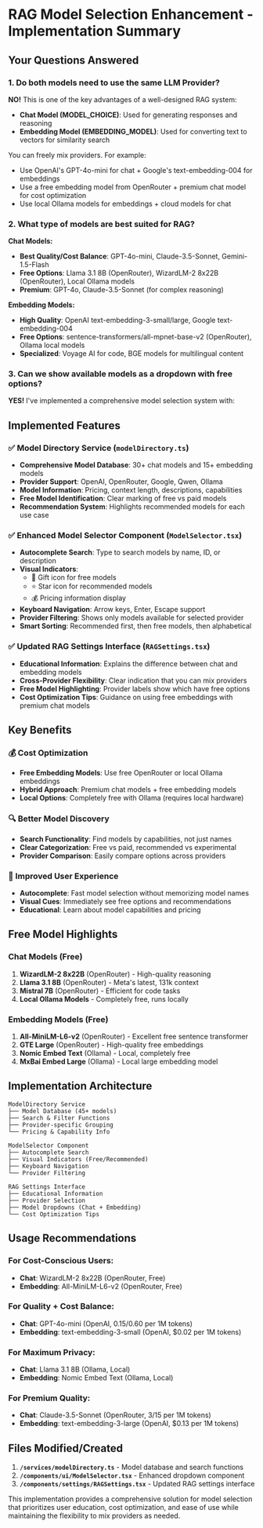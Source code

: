 # RAG Model Selection Enhancement - Implementation Summary

## Your Questions Answered

### 1. Do both models need to use the same LLM Provider?
**NO!** This is one of the key advantages of a well-designed RAG system:

- **Chat Model (MODEL_CHOICE)**: Used for generating responses and reasoning
- **Embedding Model (EMBEDDING_MODEL)**: Used for converting text to vectors for similarity search

You can freely mix providers. For example:
- Use OpenAI's GPT-4o-mini for chat + Google's text-embedding-004 for embeddings
- Use a free embedding model from OpenRouter + premium chat model for cost optimization
- Use local Ollama models for embeddings + cloud models for chat

### 2. What type of models are best suited for RAG?

**Chat Models:**
- **Best Quality/Cost Balance**: GPT-4o-mini, Claude-3.5-Sonnet, Gemini-1.5-Flash
- **Free Options**: Llama 3.1 8B (OpenRouter), WizardLM-2 8x22B (OpenRouter), Local Ollama models
- **Premium**: GPT-4o, Claude-3.5-Sonnet (for complex reasoning)

**Embedding Models:**
- **High Quality**: OpenAI text-embedding-3-small/large, Google text-embedding-004
- **Free Options**: sentence-transformers/all-mpnet-base-v2 (OpenRouter), Ollama local models
- **Specialized**: Voyage AI for code, BGE models for multilingual content

### 3. Can we show available models as a dropdown with free options?
**YES!** I've implemented a comprehensive model selection system with:

## Implemented Features

### ✅ Model Directory Service (`modelDirectory.ts`)
- **Comprehensive Model Database**: 30+ chat models and 15+ embedding models
- **Provider Support**: OpenAI, OpenRouter, Google, Qwen, Ollama
- **Model Information**: Pricing, context length, descriptions, capabilities
- **Free Model Identification**: Clear marking of free vs paid models
- **Recommendation System**: Highlights recommended models for each use case

### ✅ Enhanced Model Selector Component (`ModelSelector.tsx`)
- **Autocomplete Search**: Type to search models by name, ID, or description
- **Visual Indicators**: 
  - 🎁 Gift icon for free models
  - ⭐ Star icon for recommended models
  - 💰 Pricing information display
- **Keyboard Navigation**: Arrow keys, Enter, Escape support
- **Provider Filtering**: Shows only models available for selected provider
- **Smart Sorting**: Recommended first, then free models, then alphabetical

### ✅ Updated RAG Settings Interface (`RAGSettings.tsx`)
- **Educational Information**: Explains the difference between chat and embedding models
- **Cross-Provider Flexibility**: Clear indication that you can mix providers
- **Free Model Highlighting**: Provider labels show which have free options
- **Cost Optimization Tips**: Guidance on using free embeddings with premium chat models

## Key Benefits

### 💰 Cost Optimization
- **Free Embedding Models**: Use free OpenRouter or local Ollama embeddings
- **Hybrid Approach**: Premium chat models + free embedding models
- **Local Options**: Completely free with Ollama (requires local hardware)

### 🔍 Better Model Discovery
- **Search Functionality**: Find models by capabilities, not just names
- **Clear Categorization**: Free vs paid, recommended vs experimental
- **Provider Comparison**: Easily compare options across providers

### 🎯 Improved User Experience
- **Autocomplete**: Fast model selection without memorizing model names
- **Visual Cues**: Immediately see free options and recommendations
- **Educational**: Learn about model capabilities and pricing

## Free Model Highlights

### Chat Models (Free)
1. **WizardLM-2 8x22B** (OpenRouter) - High-quality reasoning
2. **Llama 3.1 8B** (OpenRouter) - Meta's latest, 131k context
3. **Mistral 7B** (OpenRouter) - Efficient for code tasks
4. **Local Ollama Models** - Completely free, runs locally

### Embedding Models (Free)
1. **All-MiniLM-L6-v2** (OpenRouter) - Excellent free sentence transformer
2. **GTE Large** (OpenRouter) - High-quality free embeddings
3. **Nomic Embed Text** (Ollama) - Local, completely free
4. **MxBai Embed Large** (Ollama) - Local large embedding model

## Implementation Architecture

```
ModelDirectory Service
├── Model Database (45+ models)
├── Search & Filter Functions
├── Provider-specific Grouping
└── Pricing & Capability Info

ModelSelector Component
├── Autocomplete Search
├── Visual Indicators (Free/Recommended)
├── Keyboard Navigation
└── Provider Filtering

RAG Settings Interface
├── Educational Information
├── Provider Selection
├── Model Dropdowns (Chat + Embedding)
└── Cost Optimization Tips
```

## Usage Recommendations

### For Cost-Conscious Users:
- **Chat**: WizardLM-2 8x22B (OpenRouter, Free)
- **Embedding**: All-MiniLM-L6-v2 (OpenRouter, Free)

### For Quality + Cost Balance:
- **Chat**: GPT-4o-mini (OpenAI, $0.15/$0.60 per 1M tokens)
- **Embedding**: text-embedding-3-small (OpenAI, $0.02 per 1M tokens)

### For Maximum Privacy:
- **Chat**: Llama 3.1 8B (Ollama, Local)
- **Embedding**: Nomic Embed Text (Ollama, Local)

### For Premium Quality:
- **Chat**: Claude-3.5-Sonnet (OpenRouter, $3/$15 per 1M tokens)
- **Embedding**: text-embedding-3-large (OpenAI, $0.13 per 1M tokens)

## Files Modified/Created

1. **`/services/modelDirectory.ts`** - Model database and search functions
2. **`/components/ui/ModelSelector.tsx`** - Enhanced dropdown component
3. **`/components/settings/RAGSettings.tsx`** - Updated RAG settings interface

This implementation provides a comprehensive solution for model selection that prioritizes user education, cost optimization, and ease of use while maintaining the flexibility to mix providers as needed.